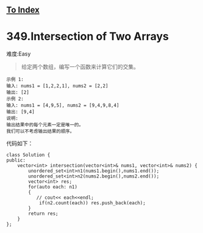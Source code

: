 [To Index](/index.md)
---
# 349.Intersection of Two Arrays
难度:Easy
> 给定两个数组，编写一个函数来计算它们的交集。

```
示例 1:
输入: nums1 = [1,2,2,1], nums2 = [2,2]
输出: [2]
示例 2:
输入: nums1 = [4,9,5], nums2 = [9,4,9,8,4]
输出: [9,4]
说明:
输出结果中的每个元素一定是唯一的。
我们可以不考虑输出结果的顺序。
```

代码如下：

```
class Solution {
public:
    vector<int> intersection(vector<int>& nums1, vector<int>& nums2) {
        unordered_set<int>n1(nums1.begin(),nums1.end());
        unordered_set<int>n2(nums2.begin(),nums2.end());
        vector<int> res;
        for(auto each: n1)
        {
           // cout<< each<<endl;
            if(n2.count(each)) res.push_back(each);
        }
        return res;
    }
};
```
